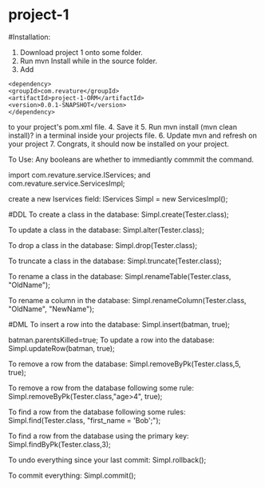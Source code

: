 # project-1


#Installation:
1. Download project 1 onto some folder. 
2. Run mvn Install while in the source folder.
3. Add 
```
<dependency>
<groupId>com.revature</groupId>
<artifactId>project-1-ORM</artifactId>
<version>0.0.1-SNAPSHOT</version>
</dependency>
```
to your project's pom.xml file. 
4. Save it
5. Run mvn install (mvn clean install)? in a terminal inside your projects file. 
6. Update mvn and refresh on your project
7. Congrats, it should now be installed on your project.  


To Use:
Any booleans are whether to immediantly commmit the command.

import com.revature.service.IServices; and com.revature.service.ServicesImpl;

create a new Iservices field:
IServices Simpl = new ServicesImpl();

#DDL
To create a class in the database:
Simpl.create(Tester.class);

To update a class in the database:
Simpl.alter(Tester.class);

To drop a class in the database:
Simpl.drop(Tester.class);

To truncate a class in the database:
Simpl.truncate(Tester.class);

To rename a class in the database:
Simpl.renameTable(Tester.class, "OldName");

To rename a column in the database:
Simpl.renameColumn(Tester.class, "OldName", "NewName");

#DML
To insert a row into the database: 
Simpl.insert(batman, true);

batman.parentsKilled=true;
To update a row into the database: 
Simpl.updateRow(batman, true);

To remove a row from the database: 
Simpl.removeByPk(Tester.class,5, true);

To remove a row from the database following some rule: 
Simpl.removeByPk(Tester.class,"age>4", true);

To find a row from  the database following some rules: 
Simpl.find(Tester.class, "first_name = 'Bob';");

To find a row from  the database using the primary key: 
Simpl.findByPk(Tester.class,3);

To undo everything since your last commit:
Simpl.rollback();

To commit everything:
Simpl.commit();
